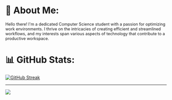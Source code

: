 # :sparkler: About Me:

<span style="font-size:0.9em;">Hello there! I'm a dedicated Computer Science student with a passion for optimizing work environments. I thrive on the intricacies of creating efficient and streamlined workflows, and my interests span various aspects of technology that contribute to a productive workspace.</span>

# 📊 GitHub Stats:
<a href="https://git.io/streak-stats"><img src="https://github-readme-streak-stats.herokuapp.com?user=ml3m&theme=darcula&hide_border=true&border_radius=5.3&card_width=900" alt="GitHub Streak" /></a>

---
[![](https://visitcount.itsvg.in/api?id=ml3m&icon=0&color=0)](https://visitcount.itsvg.in)

<!-- Proudly created with GPRM ( https://gprm.itsvg.in ) -->

